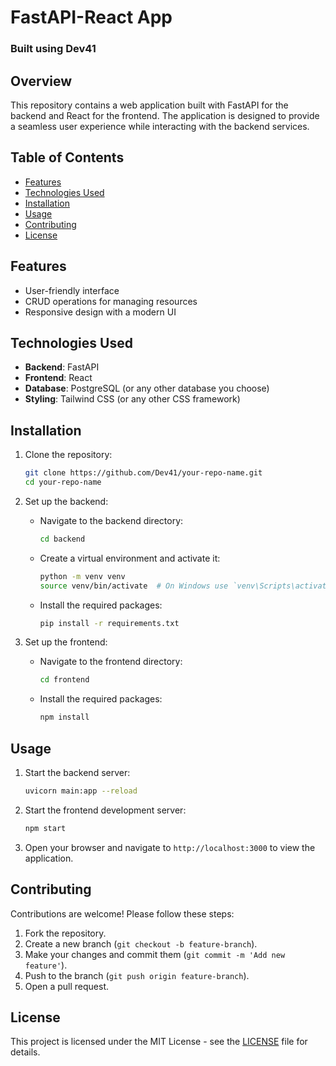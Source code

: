 # FastAPI-React App

### Built using Dev41

## Overview
This repository contains a web application built with FastAPI for the backend and React for the frontend. The application is designed to provide a seamless user experience while interacting with the backend services.

## Table of Contents
- [Features](#features)
- [Technologies Used](#technologies-used)
- [Installation](#installation)
- [Usage](#usage)
- [Contributing](#contributing)
- [License](#license)

## Features
- User-friendly interface
- CRUD operations for managing resources
- Responsive design with a modern UI

## Technologies Used
- **Backend**: FastAPI
- **Frontend**: React
- **Database**: PostgreSQL (or any other database you choose)
- **Styling**: Tailwind CSS (or any other CSS framework)

## Installation
1. Clone the repository:
   ```bash
   git clone https://github.com/Dev41/your-repo-name.git
   cd your-repo-name
   ```

2. Set up the backend:
   - Navigate to the backend directory:
     ```bash
     cd backend
     ```
   - Create a virtual environment and activate it:
     ```bash
     python -m venv venv
     source venv/bin/activate  # On Windows use `venv\Scripts\activate`
     ```
   - Install the required packages:
     ```bash
     pip install -r requirements.txt
     ```

3. Set up the frontend:
   - Navigate to the frontend directory:
     ```bash
     cd frontend
     ```
   - Install the required packages:
     ```bash
     npm install
     ```

## Usage
1. Start the backend server:
   ```bash
   uvicorn main:app --reload
   ```

2. Start the frontend development server:
   ```bash
   npm start
   ```

3. Open your browser and navigate to `http://localhost:3000` to view the application.

## Contributing
Contributions are welcome! Please follow these steps:
1. Fork the repository.
2. Create a new branch (`git checkout -b feature-branch`).
3. Make your changes and commit them (`git commit -m 'Add new feature'`).
4. Push to the branch (`git push origin feature-branch`).
5. Open a pull request.

## License
This project is licensed under the MIT License - see the [LICENSE](LICENSE) file for details.

